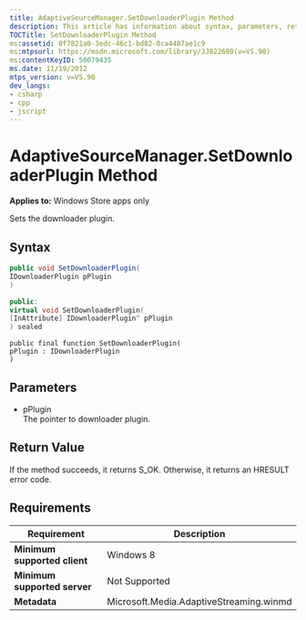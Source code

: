 ```yaml
---
title: AdaptiveSourceManager.SetDownloaderPlugin Method
description: This article has information about syntax, parameters, return value, and requirements for the AdaptiveSourceManager.SetDownloaderPlugin method.
TOCTitle: SetDownloaderPlugin Method
ms:assetid: 0f7821a0-3edc-46c1-bd82-0ca4487ae1c9
ms:mtpsurl: https://msdn.microsoft.com/library/JJ822680(v=VS.90)
ms:contentKeyID: 50079435
ms.date: 11/19/2012
mtps_version: v=VS.90
dev_langs:
- csharp
- cpp
- jscript
---
```


# AdaptiveSourceManager.SetDownloaderPlugin Method

**Applies to:** Windows Store apps only

Sets the downloader plugin.

## Syntax

```csharp
public void SetDownloaderPlugin(
IDownloaderPlugin pPlugin
)
```

```cpp
public:
virtual void SetDownloaderPlugin(
[InAttribute] IDownloaderPlugin^ pPlugin
) sealed
```

```jscript
public final function SetDownloaderPlugin(
pPlugin : IDownloaderPlugin
)
```

## Parameters

  - pPlugin  
    The pointer to downloader plugin.

## Return Value

If the method succeeds, it returns S\_OK. Otherwise, it returns an HRESULT error code.

## Requirements

|Requirement|Description|
|--- |--- |
|**Minimum supported client**|Windows 8|
|**Minimum supported server**|Not Supported|
|**Metadata**|Microsoft.Media.AdaptiveStreaming.winmd|
